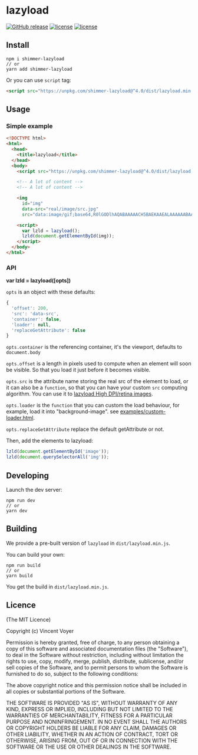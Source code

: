# lazyload

[![GitHub release](https://img.shields.io/github/release/NeuShimmer/lazyload.svg?style=flat-square)](https://github.com/NeuShimmer/lazyload/releases)
[![license](https://img.shields.io/github/license/NeuShimmer/lazyload.svg?style=flat-square)](https://github.com/NeuShimmer/lazyload/blob/master/LICENSE)
[![license](https://img.shields.io/npm/dt/shimmer-lazyload.svg?style=flat-square)](https://www.npmjs.com/package/shimmer-lazyload)

## Install

```shell
npm i shimmer-lazyload
// or
yarn add shimmer-lazyload
```

Or you can use `script` tag:

```html
<script src="https://unpkg.com/shimmer-lazyload@^4.0/dist/lazyload.min.js"></script>
```

## Usage

### Simple example

```html
<!DOCTYPE html>
<html>
  <head>
    <title>lazyload</title>
  </head>
  <body>
    <script src="https://unpkg.com/shimmer-lazyload@^4.0/dist/lazyload.min.js"></script>

    <!-- A lot of content -->
    <!-- A lot of content -->

    <img
      id="img"
      data-src="real/image/src.jpg"
      src="data:image/gif;base64,R0lGODlhAQABAAAAACH5BAEKAAEALAAAAAABAAEAAAICTAEAOw==">

    <script>
      var lzld = lazyload();
      lzld(document.getElementById(img));
    </script>
  </body>
</html>
```

### API

**var lzld = lazyload([opts])**

`opts` is an object with these defaults:

```js
{
  'offset': 200,
  'src': 'data-src',
  'container': false,
  'loader': null,
  'replaceGetAttribute': false
}
```

`opts.container` is the referencing container, it's the viewport, defaults to `document.body`

`opts.offset` is a length in pixels used to compute when an element will
soon be visible. So that you load it just before it becomes visible.

`opts.src` is the attribute name storing the real src of the element to load, or it can also be a `function`, so that you can have your custom `src` computing algorithm.
You can use it to [lazyload High DPI/retina images](examples/hidpi.html).

`opts.loader` is the `function` that you can custom the load behaviour, for example, load it into "background-image". see [examples/custom-loader.html](examples/custom-loader.html).

`opts.replaceGetAttribute` replace the default getAttribute or not.

Then, add the elements to lazyload:

```javascript
lzld(document.getElementById('image'));
lzld(document.querySelectorAll('img'));
```

## Developing

Launch the dev server:

```shell
npm run dev
// or
yarn dev
```

## Building

We provide a pre-built version of `lazyload` in `dist/lazyload.min.js`.

You can build your own:

```shell
npm run build
// or
yarn build
```

You get the build in `dist/lazyload.min.js`.

## Licence

(The MIT Licence)

Copyright (c) Vincent Voyer

Permission is hereby granted, free of charge, to any person obtaining
a copy of this software and associated documentation files (the
"Software"), to deal in the Software without restriction, including
without limitation the rights to use, copy, modify, merge, publish,
distribute, sublicense, and/or sell copies of the Software, and to
permit persons to whom the Software is furnished to do so, subject to
the following conditions:

The above copyright notice and this permission notice shall be
included in all copies or substantial portions of the Software.

THE SOFTWARE IS PROVIDED "AS IS", WITHOUT WARRANTY OF ANY KIND,
EXPRESS OR IMPLIED, INCLUDING BUT NOT LIMITED TO THE WARRANTIES OF
MERCHANTABILITY, FITNESS FOR A PARTICULAR PURPOSE AND
NONINFRINGEMENT. IN NO EVENT SHALL THE AUTHORS OR COPYRIGHT HOLDERS BE
LIABLE FOR ANY CLAIM, DAMAGES OR OTHER LIABILITY, WHETHER IN AN ACTION
OF CONTRACT, TORT OR OTHERWISE, ARISING FROM, OUT OF OR IN CONNECTION
WITH THE SOFTWARE OR THE USE OR OTHER DEALINGS IN THE SOFTWARE.
